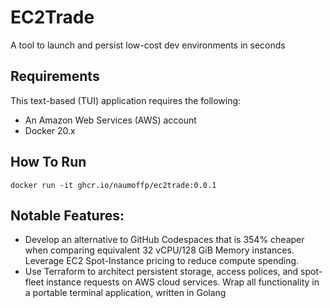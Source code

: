 # EC2Trade
A tool to launch and persist low-cost dev environments in seconds

## Requirements

This text-based (TUI) application requires the following:

- An Amazon Web Services (AWS) account
- Docker 20.x

## How To Run

```docker run -it ghcr.io/naumoffp/ec2trade:0.0.1```

## Notable Features:
- Develop an alternative to GitHub Codespaces that is 354% cheaper when comparing equivalent
32 vCPU/128 GiB Memory instances. Leverage EC2 Spot-Instance pricing to reduce compute spending.
- Use Terraform to architect persistent storage, access polices, and spot-fleet instance requests on AWS cloud services. Wrap all functionality in a portable terminal application, written in Golang
